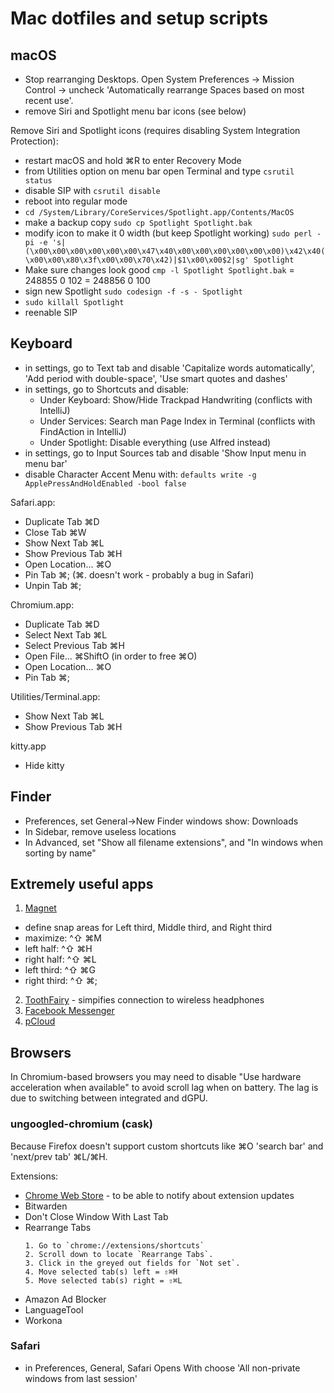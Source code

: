 # Mac dotfiles and setup scripts


## macOS
- Stop rearranging Desktops. Open System Preferences -> Mission Control -> uncheck 'Automatically rearrange Spaces based on most recent use'.
- remove Siri and Spotlight menu bar icons (see below)

Remove Siri and Spotlight icons (requires disabling System Integration Protection):
- restart macOS and hold ⌘R to enter Recovery Mode
- from Utilities option on menu bar open Terminal and type `csrutil status`
- disable SIP with `csrutil disable`
- reboot into regular mode
- `cd /System/Library/CoreServices/Spotlight.app/Contents/MacOS`
- make a backup copy `sudo cp Spotlight Spotlight.bak`
- modify icon to make it 0 width (but keep Spotlight working) `sudo perl -pi -e 's|(\x00\x00\x00\x00\x00\x00\x47\x40\x00\x00\x00\x00\x00\x00)\x42\x40(\x00\x00\x80\x3f\x00\x00\x70\x42)|$1\x00\x00$2|sg' Spotlight`
- Make sure changes look good `cmp -l Spotlight Spotlight.bak`
  = 248855 0 102
  = 248856 0 100
- sign new Spotlight `sudo codesign -f -s - Spotlight`
- `sudo killall Spotlight`
- reenable SIP


## Keyboard
- in settings, go to Text tab and disable 'Capitalize words automatically', 'Add period with double-space', 'Use smart quotes and dashes'
- in settings, go to Shortcuts and disable:
    - Under Keyboard: Show/Hide Trackpad Handwriting (conflicts with IntelliJ)
    - Under Services: Search man Page Index in Terminal (conflicts with FindAction in IntelliJ)
    - Under Spotlight: Disable everything (use Alfred instead)
- in settings, go to Input Sources tab and disable 'Show Input menu in menu bar'
- disable Character Accent Menu with: `defaults write -g ApplePressAndHoldEnabled -bool false`

Safari.app:
- Duplicate Tab ⌘D
- Close Tab ⌘W
- Show Next Tab ⌘L
- Show Previous Tab ⌘H
- Open Location... ⌘O
- Pin Tab ⌘;  (⌘. doesn't work - probably a bug in Safari)
- Unpin Tab ⌘;

Chromium.app:
- Duplicate Tab ⌘D
- Select Next Tab ⌘L
- Select Previous Tab ⌘H
- Open File... ⌘ShiftO (in order to free ⌘O)
- Open Location... ⌘O
- Pin Tab ⌘;

Utilities/Terminal.app:
- Show Next Tab ⌘L
- Show Previous Tab ⌘H

kitty.app
- Hide kitty <some ridiculous mapping>


## Finder
- Preferences, set General->New Finder windows show: Downloads
- In Sidebar, remove useless locations
- In Advanced, set "Show all filename extensions", and "In windows when sorting by name"


## Extremely useful apps
1. [Magnet](https://itunes.apple.com/us/app/magnet/id441258766?mt=12)
  - define snap areas for Left third, Middle third, and Right third
  - maximize: ^⇧ ⌘M
  - left half: ^⇧ ⌘H
  - right half: ^⇧ ⌘L
  - left third: ^⇧ ⌘G
  - right third: ^⇧ ⌘;
2. [ToothFairy](https://itunes.apple.com/us/app/toothfairy/id1191449274?mt=12) - simpifies connection to wireless headphones
3. [Facebook Messenger](https://apps.apple.com/app/messenger/id1480068668)
4. [pCloud](https://www.pcloud.com/download-free-online-cloud-file-storage.html)


## Browsers

In Chromium-based browsers you may need to disable "Use hardware acceleration when available" to avoid scroll lag when on battery. The lag is due to switching between integrated and dGPU.

### ungoogled-chromium (cask)
Because Firefox doesn't support custom shortcuts like ⌘O 'search bar' and 'next/prev tab' ⌘L/⌘H.

Extensions: 
- [Chrome Web Store](https://github.com/NeverDecaf/chromium-web-store) - to be able to notify about extension updates
- Bitwarden
- Don't Close Window With Last Tab
- Rearrange Tabs
    ```
    1. Go to `chrome://extensions/shortcuts`
    2. Scroll down to locate `Rearrange Tabs`.
    3. Click in the greyed out fields for `Not set`.
    4. Move selected tab(s) left = ⇧⌘H
    5. Move selected tab(s) right = ⇧⌘L
    ```
- Amazon Ad Blocker
- LanguageTool
- Workona

### Safari
- in Preferences, General, Safari Opens With choose 'All non-private windows from last session'
